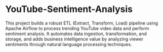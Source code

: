 # YouTube-Sentiment-Analysis
This project builds a robust ETL (Extract, Transform, Load) pipeline using Apache Airflow to process trending YouTube video data and perform sentiment analysis. It automates data ingestion, transformation, and storage, and adds business intelligence value by analyzing viewer sentiments through natural language processing techniques.
